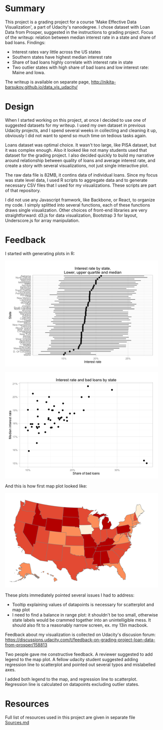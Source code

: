 Summary
=====

This project is a grading project for a course 'Make Effective Data Visualization', a part of Udacity's nanodegree. I chose dataset with Loan Data from Prosper, suggested in the instructions to grading project. Focus of the writeup: relation between median interest rate in a state and share of bad loans. Findings: 

 * Interest rates vary little across the US states
 * Southern states have highest median interest rate
 * Share of bad loans highly correlate with interest rate in state
 * Two outlier states with high share of bad loans and low interest rate: Maine and Iowa.

The writeup is available on separate page, http://nikita-barsukov.github.io/data_vis_udacity/ 

Design
=======

When I started working on this project, at once I decided to use one of suggested datasets for my writeup. I used my own dataset in previous Udacity projects, and I spend several weeks in collecting and cleaning it up, obviously I did not want to spend so much time on tedious tasks again. 

Loans dataset was optimal choice. It wasn't too large, like PISA dataset, but it was complex enough. Also it looked like not many students used that dataset for the grading project. I also decided quickly to build my narrative around relationship between quality of loans and average interest rate, and create a story with several visualizations, not just single interactive plot.

The raw data file is 82MB, it contins data of individual loans. Since my focus was state level data, I used R scripts to aggregate data and to generate necessary CSV files that I used for my visualizations. These scripts are part of that repository. 


I did not use any Javascript framwork, like Backbone, or React, to organize my code. I simply splitted into several functions, each of these functions draws single visualization. Other choices of front-end libraries are very straightforward: d3.js for data visualization, Bootstrap 3 for layout, Underscore.js for array manipulation.

Feedback
=======

I started with generating plots in R:

![Range of interest rate](images/quartiles_plot.png)

![Bad loans and interest rates](images/scatterplot.png)

And this is how first map plot looked like:

![US Map plot, first iteration](images/us_map_viz.png)

These plots immediately pointed several issues I had to address: 

* Tooltip explaining values of datapoints is necessary for scatterplot and map plot
* I need to find a balance in range plot: it shouldn't be too small, otherwise state labels would be crammed together into an unintelligible mess. It should also fit to a reasonably narrow screen, ex. my 13in macbook. 

Feedback about my visualization is collected on Udacity's discusion forum: https://discussions.udacity.com/t/feedback-on-grading-project-loan-data-from-prosper/158813 

Two people gave me constructive feedback. A reviewer suggested to add legend to the map plot. A fellow udacity student suggested adding regression line to scatterplot and pointed out several typos and mislabelled axes.

I added both legend to the map, and regression line to scatterplot. Regression line is calculated on datapoints excluding outlier states.

Resources
=======

Full list of resources used in this project are given in separate file [Sources.md](https://github.com/nikita-barsukov/data_vis_udacity/blob/master/Sources.md)
